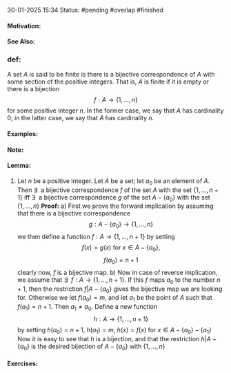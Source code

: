 30-01-2025 15:34
Status: #pending #overlap #finished
#### Motivation:
#### See Also:
### def:
A set $A$ is said to be finite is there is a bijective correspondence of $A$ with some section of the positive integers. That is, $A$ is finite if it is empty or there is a bijection $$
f:A\to \{1,\dots,n\}
$$
for some positive integer $n$. In the former case, we say that $A$ has cardinality $0$; in the latter case, we say that $A$ has cardinality $n$.
#### Examples:
#### Note:
#### Lemma:
1. Let $n$ be a positive integer. Let $A$ be a set; let $a_{0}$ be an element of $A$. Then $\exists\:$ a bijective correspondence $f$ of the set $A$ with the set $\{1,\dots,n+1\}$ iff $\exists\:$ a bijective correspondence $g$ of the set $A-\{a_{0}\}$ with the set $\{1,\dots,n\}$
	**Proof:** 
	a) First we prove the forward implication by assuming that there is a bijective correspondence $$
g:A-\{a_{0}\}\to \{1,\dots,n\}
$$
	we then define a function $f:A\to \{1,\dots,n+1\}$ by setting $$
f(x) = g(x) \text{ for }x \in A-\{a_{0}\},
$$$$
f(a_{0})=n+1
$$
	clearly now, $f$ is a bijective map.
	b) Now in case of reverse implication, we assume that $\exists\:$ $f:A\to \{1,\dots,n+1\}$.
	If this $f$ maps $a_{0}$ to the number $n+1$, then the restriction $f|A-\{a_{0}\}$ gives the bijective map we are looking for. Otherwise we let $f(a_{0})=m$, and let $a_{1}$ be the point of $A$ such that $f(a_{1})=n+1$. Then $a_{1}\neq a_{0}$. Define a new function $$
h:A\to \{1,\dots,n+1\}
$$
	by setting $h(a_{0})=n+1$, $h(a_{1})=m$, 
	$h(x)=f(x)$ for $x \in A-\{a_{0}\}-\{a_{1}\}$
	Now it is easy to see that $h$ is a bijection, and that the restriction $h|A-\{a_{0}\}$ is the desired bijection of $A-\{a_{0}\}$ with $\{1,\dots,n\}$
#### Exercises: